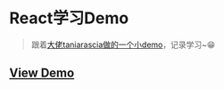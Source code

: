 # React学习Demo

> 跟着[大佬taniarascia做的一个小demo](https://github.com/taniarascia/react-tutorial)，记录学习~😁

## **[View Demo](https://canwoh.github.io/Learn-React-Frist-Demo/)**

